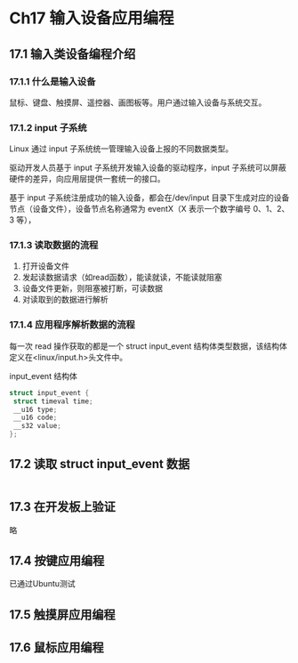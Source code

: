 # Ch17 输入设备应用编程

## 17.1 输入类设备编程介绍

### 17.1.1 什么是输入设备

鼠标、键盘、触摸屏、遥控器、画图板等。用户通过输入设备与系统交互。

### 17.1.2 input 子系统

Linux 通过 input 子系统统一管理输入设备上报的不同数据类型。

驱动开发人员基于 input 子系统开发输入设备的驱动程序，input 子系统可以屏蔽硬件的差异，向应用层提供一套统一的接口。

基于 input 子系统注册成功的输入设备，都会在/dev/input 目录下生成对应的设备节点（设备文件），设备节点名称通常为 eventX（X 表示一个数字编号 0、1、2、3 等），

### 17.1.3 读取数据的流程

1. 打开设备文件
2. 发起读数据请求（如read函数），能读就读，不能读就阻塞
3. 设备文件更新，则阻塞被打断，可读数据
4. 对读取到的数据进行解析

### 17.1.4 应用程序解析数据的流程

每一次 read 操作获取的都是一个 struct input_event 结构体类型数据，该结构体定义在<linux/input.h>头文件中。

input_event 结构体
``` c
struct input_event {
 struct timeval time;
 __u16 type;
 __u16 code;
 __s32 value;
};
```

## 17.2 读取 struct input_event 数据

``` c

```

## 17.3 在开发板上验证

略

## 17.4 按键应用编程

已通过Ubuntu测试

## 17.5 触摸屏应用编程

## 17.6 鼠标应用编程
